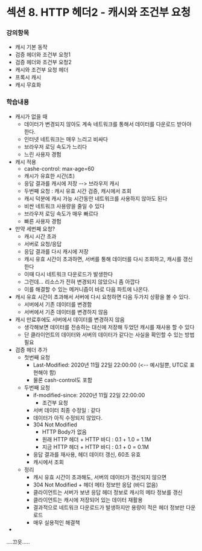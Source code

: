 # 섹션 8. HTTP 헤더2 - 캐시와 조건부 요청

### 강의항목

* 캐시 기본 동작
* 검증 헤더와 조건부 요청1
* 검증 헤더와 조건부 요청2
* 캐시와 조건부 요청 헤더
* 프록시 캐시
* 캐시 무효화



### 학습내용

* 캐시가 없을 때
  * 데이터가 변경되지 않아도 계속 네트워크를 통해서 데이터를 다운로드 받아야 한다.
  * 인터넷 네트워크는 매우 느리고 비싸다
  * 브라우저 로딩 속도가 느리다
  * 느린 사용자 경험
* 캐시 적용
  * cashe-control: max-age=60
  * 캐시가 유효한 시간\(초\)
  * 응답 결과를 캐시에 저장 --&gt; 브라우저 캐시
  * 두번째 요청 : 캐시 유효 시간 검증, 캐시에서 조회
  * 캐시 덕분에 캐시 가능 시간동안 네트워크를 사용하지 않아도 된다
  * 비싼 네트워크 사용량을 줄일 수 있다
  * 브라우저 로딩 속도가 매우 빠르다
  * 빠른 사용자 경험
* 만약 세번째 요청?
  * 캐시 시간 초과
  * 서버로 요청/응답
  * 응답 결과를 다시 캐시에 저장
  * 캐시 유효 시간이 초과하면, 서버를 통해 데이터를 다시 조회하고, 캐시를 갱신한다
  * 이때 다시 네트워크 다운로드가 발생한다
  * 그런데... 리소스가 전혀 변경되지 않았으니 좀 아깝다
  * 이를 해결할 수 있는 메커니즘이 바로 다음 파트에 나온다.
* 캐시 유효 시간이 초과해서 서버에 다시 요청하면 다음 두가지 상황을 볼 수 있다.
  * 서버에서 기존 데이터를 변경함
  * 서버에서 기존 데이터를 변경하지 않음
* 캐시 만료후에도 서버에서 데이터를 변경하지 않음
  * 생각해보면 데이터를 전송하는 대신에 저장해 두었던 캐시를 재사용 할 수 있다
  * 단 클라이언트의 데이터와 서버의 데이터가 같다는 사실을 확인할 수 있는 방법 필요
* 검증 헤더 추가
  * 첫번째 요청
    * Last-Modified: 2020년 11월 22일 22:00:00 \(&lt;-- 예시일뿐, UTC로 표현해야 함\)
    * 물론 cash-control도 포함
  * 두번째 요청
    * if-modified-since: 2020년 11월 22일 22:00:00
      * 조건부 요청
    * 서버 데이터 최종 수정일 : 같다
    * 데이터가 아직 수정되지 않았다.
    * 304 Not Modified
      * HTTP Body가 없음
      * 원래 HTTP 헤더 + HTTP 바디 : 0.1 + 1.0 = 1.1M
      * 지금 HTTP 헤더 + HTTP 바디 : 0.1 + 0 = 0.1M
    * 응답 결과를 재사용, 헤더 데이터 갱신, 60초 유효
    * 캐시에서 조회
  * 정리
    * 캐시 유효 시간이 초과해도, 서버의 데이터가 갱신되지 않으면
    * 304 Not Modified + 헤더 메타 정보만 응답 \(바디 없음\)
    * 클라이언트는 서버가 보낸 응답 헤더 정보로 캐시의 메타 정보를 갱신
    * 클라이언트는 캐시에 저장되어 있는 데이터 재활용
    * 결과적으로 네트워크 다운로드가 발생하지만 용량이 적은 헤더 정보만 다운로드
    * 매우 실용적인 해결책
* 


....끄읏.....


